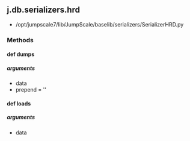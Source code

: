 ## j.db.serializers.hrd

- /opt/jumpscale7/lib/JumpScale/baselib/serializers/SerializerHRD.py

### Methods

#### def dumps 
##### arguments

- data
- prepend = ''
#### def loads 
##### arguments

- data

